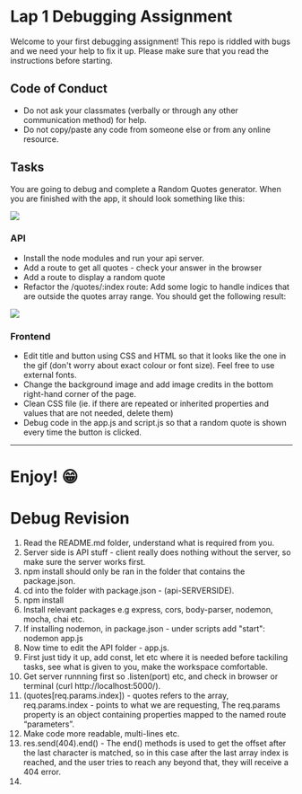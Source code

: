 # Lap 1 Debugging Assignment

Welcome to your first debugging assignment!
This repo is riddled with bugs and we need your help to fix it up.
Please make sure that you read the instructions before starting.


## Code of Conduct
- Do not ask your classmates (verbally or through any other communication method) for help.
- Do not copy/paste any code from someone else or from any online resource.


## Tasks
You are going to debug and complete a Random Quotes generator. When you are finished with the app, it should look something like this:

![](mockups/assessment-1-giphy.gif)


### API
- Install the node modules and run your api server.
- Add a route to get all quotes - check your answer in the browser
- Add a route to display a random quote
- Refactor the /quotes/:index route: Add some logic to handle indices that are outside the quotes array range. You should get the following result:

![](mockups/app-routes.gif)

### Frontend
- Edit title and button using CSS and HTML so that it looks like the one in the gif (don't worry about exact colour or font size). Feel free to use external fonts.
- Change the background image and add image credits in the bottom right-hand corner of the page.
- Clean CSS file (ie. if there are repeated or inherited properties and values that are not needed, delete them)
- Debug code in the app.js and script.js so that a random quote is shown every time the button is clicked.

***


# Enjoy! 😁

# Debug Revision
1. Read the README.md folder, understand what is required from you.
2. Server side is API stuff - client really does nothing without the server, so make sure the server works first.
3. npm install should only be ran in the folder that contains the package.json.
4. cd into the folder with package.json - (api-SERVERSIDE).
5. npm install
6. Install relevant packages e.g express, cors, body-parser, nodemon, mocha, chai etc.
7. If installing nodemon, in package.json - under scripts add "start": nodemon app.js
8. Now time to edit the API folder - app.js.
9. First just tidy it up, add const, let etc where it is needed before tackiling tasks, see what is given to you, make the workspace comfortable.
10. Get server runnning first so .listen(port) etc, and check in browser or terminal (curl http://localhost:5000/).
11. (quotes[req.params.index]) - quotes refers to the array, req.params.index - points to what we are requesting, The req.params property is an object containing properties mapped to the named route “parameters”. 
12. Make code more readable, multi-lines etc.
13. res.send(404).end() - The end() methods is used to get the offset after the last character is matched, so in this case after the last array index is reached, and the user tries to reach any beyond that, they will receive a 404 error.
14. 
